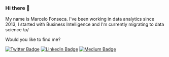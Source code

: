 ### Hi there 👋

My name is Marcelo Fonseca. I've been working in data analytics since 2013, I started with Business Intelligence and I'm currently migrating to data science \o/

Would you like to find me?

[![Twitter Badge](https://img.shields.io/badge/-Twitter-1ca0f1?style=flat-square&labelColor=1ca0f1&logo=twitter&logoColor=white&link=https://twitter.com/marcelohfonseca)](https://twitter.com/marcelohfonseca)
[![Linkedin Badge](https://img.shields.io/badge/-LinkedIn-blue?style=flat-square&logo=Linkedin&logoColor=white&link=https://www.linkedin.com/in/marcelohfonseca)](https://www.linkedin.com/in/marcelohfonseca)
[![Medium Badge](https://img.shields.io/badge/-Medium-lightgray?style=flat-square&logo=Medium&logoColor=white&link=https://medium.com/@marcelohfonseca)](https://medium.com/@marcelohfonseca)
